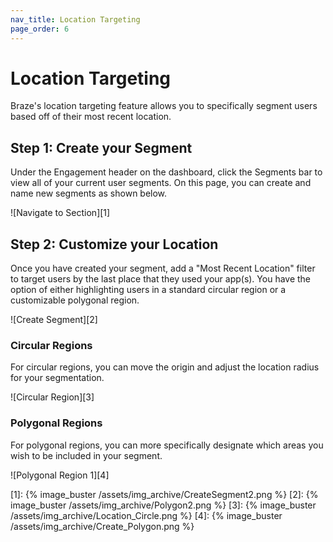 ```yaml
---
nav_title: Location Targeting
page_order: 6
---
```

# Location Targeting

Braze's location targeting feature allows you to specifically segment users based off of their most recent location.

## Step 1: Create your Segment

Under the Engagement header on the dashboard, click the Segments bar to view all of your current user segments. On this page, you can create and name new segments as shown below.

![Navigate to Section][1]

## Step 2: Customize your Location

Once you have created your segment, add a "Most Recent Location" filter to target users by the last place that they used your app(s). You have the option of either highlighting users in a standard circular region or a customizable polygonal region.

![Create Segment][2]

### Circular Regions

For circular regions, you can move the origin and adjust the location radius for your segmentation.

![Circular Region][3]

### Polygonal Regions

For polygonal regions, you can more specifically designate which areas you wish to be included in your segment.

![Polygonal Region 1][4]

[1]: {% image_buster /assets/img_archive/CreateSegment2.png %}
[2]: {% image_buster /assets/img_archive/Polygon2.png %}
[3]: {% image_buster /assets/img_archive/Location_Circle.png %}
[4]: {% image_buster /assets/img_archive/Create_Polygon.png %}
